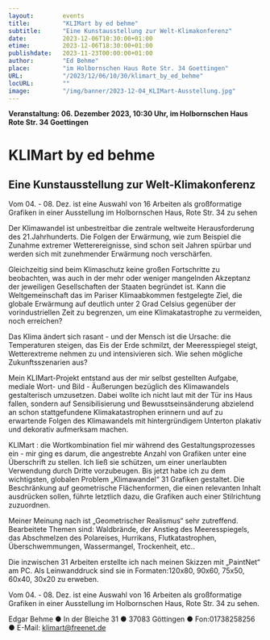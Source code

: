 ```yaml
---
layout:        events
title:         "KLIMart by ed behme"
subtitle:      "Eine Kunstausstellung zur Welt-Klimakonferenz"
date:          2023-12-06T10:30:00+01:00
etime:         2023-12-06T18:30:00+01:00
publishdate:   2023-11-23T00:00:00+01:00
author:        "Ed Behme"
place:         "im Holbornschen Haus Rote Str. 34 Goettingen"
URL:           "/2023/12/06/10/30/klimart_by_ed_behme"
locURL:        ""
image:         "/img/banner/2023-12-04_KLIMart-Ausstellung.jpg"
---
```


**Veranstaltung: 06. Dezember 2023, 10:30 Uhr, im Holbornschen Haus Rote Str. 34 Goettingen**

KLIMart by ed behme
===========

Eine Kunstausstellung zur Welt-Klimakonferenz
-----------

Vom 04. - 08. Dez. ist eine Auswahl von 16 Arbeiten als großformatige Grafiken
in einer Ausstellung im Holbornschen Haus, Rote Str. 34 zu sehen





Der Klimawandel ist unbestreitbar die zentrale weltweite Herausforderung
des 21.Jahrhunderts.
Die Folgen der Erwärmung, wie zum Beispiel die Zunahme extremer Wetterereignisse,
sind schon seit Jahren spürbar und werden sich mit zunehmender Erwärmung
noch verschärfen.

Gleichzeitig sind beim Klimaschutz keine großen Fortschritte zu beobachten,
was auch in der mehr oder weniger mangelnden Akzeptanz
der jeweiligen Gesellschaften der Staaten begründet ist.
Kann die Weltgemeinschaft das im Pariser Klimaabkommen festgelegte Ziel,
die globale Erwärmung auf deutlich unter 2 Grad Celsius
gegenüber der vorindustriellen Zeit zu begrenzen,
um eine Klimakatastrophe zu vermeiden, noch erreichen?

Das Klima ändert sich rasant - und der Mensch ist die Ursache:
die Temperaturen steigen, das Eis der Erde schmilzt, der Meeresspiegel steigt,
Wetterextreme nehmen zu und intensivieren sich.
Wie sehen mögliche Zukunftsszenarien aus?

Mein KLIMart-Projekt entstand aus der mir selbst gestellten Aufgabe,
mediale Wort- und Bild - Äußerungen bezüglich des Klimawandels gestalterisch umzusetzen.
Dabei wollte ich nicht laut mit der Tür ins Haus fallen,
sondern auf Sensibilisierung und Bewusstseinsänderung abzielend
an schon stattgefundene Klimakatastrophen erinnern
und auf zu erwartende Folgen des Klimawandels
mit hintergründigem Unterton plakativ und dekorativ aufmerksam machen.

KLIMart : die Wortkombination fiel mir während des Gestaltungsprozesses ein -
mir ging es darum, die angestrebte Anzahl von Grafiken unter eine Überschrift zu stellen.
Ich ließ sie schützen, um einer unerlaubten Verwendung durch Dritte vorzubeugen.
Bis jetzt habe ich zu dem wichtigsten, globalen Problem „Klimawandel“ 31 Grafiken gestaltet.
Die Beschränkung auf geometrische Flächenformen,
die einen relevanten Inhalt ausdrücken sollen,
führte letztlich dazu, die Grafiken auch einer Stilrichtung zuzuordnen.

Meiner Meinung nach ist „Geometrischer Realismus“ sehr zutreffend.
Bearbeitete Themen sind:
Waldbrände, der Anstieg des Meeresspiegels, das Abschmelzen des Polareises,
Hurrikans, Flutkatastrophen, Überschwemmungen, Wassermangel, Trockenheit, etc..

Die inzwischen 31 Arbeiten erstellte ich nach meinen Skizzen mit „PaintNet“ am PC.
Als Leinwanddruck sind sie in Formaten:120x80, 90x60, 75x50, 60x40, 30x20 zu erweben.

Vom 04. - 08. Dez. ist eine Auswahl von 16 Arbeiten als großformatige Grafiken
in einer Ausstellung im Holbornschen Haus, Rote Str. 34 zu sehen.

Edgar Behme ● In der Bleiche 31 ● 37083 Göttingen ● Fon:01738258256 ● E-Mail: klimart@freenet.de

